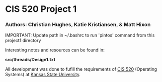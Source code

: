 # CIS 520 Project 1
### Authors: Christian Hughes, Katie Kristiansen, & Matt Hixon

IMPORTANT: Update path in ~/.bashrc to run 'pintos' command from this project1 directory

Interesting notes and resources can be found in:

__src/threads/Design1.txt__

All development was done to fufill the requirements of [CIS 520](http://catalog.k-state.edu/preview_course.php?catoid=13&coid=71764&print) (Operating Systems) at [Kansas State University](http://www.k-state.edu).
